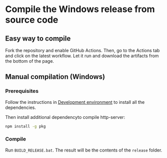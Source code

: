 # Compile the Windows release from source code

## Easy way to compile

Fork the repository and enable GitHub Actions. Then, go to the Actions tab and click on the latest workflow. Let it run and download the artifacts from the bottom of the page.

## Manual compilation (Windows)


### Prerequisites

Follow the instructions in [Development environment](./Development-env.md) to install all the dependencies.

Then install additional dependencyto compile http-server:

```bash
npm install -g pkg
```


### Compile

Run `BUILD_RELEASE.bat`. The result will be the contents of the `release` folder.
